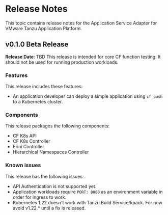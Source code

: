 # Release Notes

This topic contains release notes for the Application Service Adapter for VMware Tanzu Application Platform.

## <a id='0-1-0'></a> v0.1.0 Beta Release

**Release Date**: TBD
This release is intended for core CF function testing. It should not be used for running production workloads.

### Features
This release includes these features:

* An application developer can deploy a simple application using `cf push` to a Kubernetes cluster.

### Components

This release packages the following components:

* CF K8s API
* CF K8s Controller
* Erini Controller
* Hierarchical Namespaces Controller

### Known issues
This release has the following issues: 

* API Authentication is not supported yet.
* Application workloads require `PORT: 8080` as an environment variable in order for ingress to work.
* Kubernetes 1.22 doesn't work with Tanzu Build Service/kpack. For now avoid v1.22.* until a fix is released.